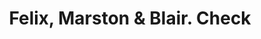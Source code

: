 ---
doi: 10.7916/D8MW3V3D
date_other: '1880'
date_other_textual: 1880-1889
form: printed ephemera
genre:
- Checks (bank checks)
name:
- Felix, Marston & Blair
object_in_context_url: https://biggert.cul.columbia.edu/items/view/ave_biggert_00185
subject_hierarchical_geographic:
- Chicago, Illinois, United States
subject_name:
- Felix, Marston & Blair
title: Felix, Marston & Blair. Check
sort_title: Felix, Marston & Blair. Check
call_number: ave_biggert_00185
coordinates:
- 41.83694444444445,-87.68472222222222
pid: ave_biggert_00185
identifiers: ave_biggert_00185
thumbnail: https://derivativo-3.library.columbia.edu/iiif/2/ldpd:345158/full/!256,256/0/native.jpg
permalink: "/items/ave_biggert_00185/"
layout: iiif-image-page
---